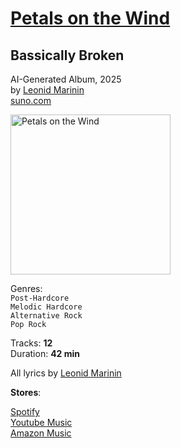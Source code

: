# [Petals on the Wind](https://laurent-kir.github.io/bassically-broken/petals-on-the-wind/)
## Bassically Broken

AI-Generated Album, 2025  
by [Leonid Marinin](https://t.me/le_marin)  
[suno.com](https://suno.com)

<img src="https://laurent-kir.github.io/bassically-broken/petals-on-the-wind/img/cover.jpg" width="256" height="256" title="Petals on the Wind" alt="Petals on the Wind">

Genres:  
`Post-Hardcore`  
`Melodic Hardcore`  
`Alternative Rock`  
`Pop Rock`

Tracks: **12**  
Duration: **42 min**

All lyrics by [Leonid Marinin](https://t.me/le_marin)

**Stores**:

[Spotify](https://open.spotify.com/album/2dKdpkoaRJFvo7R1NtMO8Q)  
[Youtube Music](https://music.youtube.com/playlist?list=OLAK5uy_mJ-BuAPJUQboRAw-KZ1PODSk7UZ30t8F0)  
[Amazon Music](https://music.amazon.com/albums/B0FNKPQX2Y)
